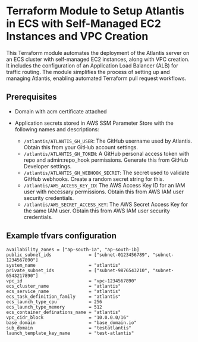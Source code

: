# Terraform Module to Setup Atlantis in ECS with Self-Managed EC2 Instances and VPC Creation

This Terraform module automates the deployment of the Atlantis server on an ECS cluster with self-managed EC2 instances, along with VPC creation. It includes the configuration of an Application Load Balancer (ALB) for traffic routing. The module simplifies the process of setting up and managing Atlantis, enabling automated Terraform pull request workflows.

## Prerequisites

- Domain with acm certificate attached
- Application secrets stored in AWS SSM Parameter Store with the following names and descriptions:

  - `/atlantis/ATLANTIS_GH_USER`: The GitHub username used by Atlantis. Obtain this from your GitHub account settings.
  - `/atlantis/ATLANTIS_GH_TOKEN`: A GitHub personal access token with repo and admin:repo_hook permissions. Generate this from GitHub Developer settings.
  - `/atlantis/ATLANTIS_GH_WEBHOOK_SECRET`: The secret used to validate GitHub webhooks. Create a random secret string for this.
  - `/atlantis/AWS_ACCESS_KEY_ID`: The AWS Access Key ID for an IAM user with necessary permissions. Obtain this from AWS IAM user security credentials.
  - `/atlantis/AWS_SECRET_ACCESS_KEY`: The AWS Secret Access Key for the same IAM user. Obtain this from AWS IAM user security credentials.


## Example tfvars configuration

```
availability_zones = ["ap-south-1a", "ap-south-1b]
public_subnet_ids              = ["subnet-0123456789", "subnet-1234567890"]
system_name                    = "atlantis"
private_subnet_ids             = ["subnet-9876543210", "subnet-6543217890"]
vpc_id                         = "vpc-1234567890"
ecs_cluster_name               = "atlantis"
ecs_service_name               = "atlantis"
ecs_task_definition_family     = "atlantis"
ecs_launch_type_cpu            = 256
ecs_launch_type_memory         = 512
ecs_container_definations_name = "atlantis"
vpc_cidr_block                 = "10.0.0.0/16"
base_domain                    = "base_domain.io"
sub_domain                     = "testatlantis"
launch_template_key_name       = "test-atlantis"
```
